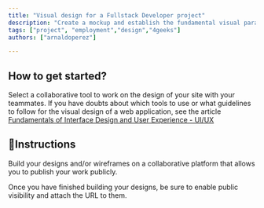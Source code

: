 ```yaml
---
title: "Visual design for a Fullstack Developer project"
description: "Create a mockup and establish the fundamental visual parameters that will guide the development of your fullstack web application."
tags: ["project", "employment","design","4geeks"]
authors: ["arnaldoperez"]

---
```


## How to get started?

Select a collaborative tool to work on the design of your site with your teammates. If you have doubts about which tools to use or what guidelines to follow for the visual design of a web application, see the article [Fundamentals of Interface Design and User Experience - UI/UX](https://4geeks.com/lesson/uiux-design-interface-user-experience)

## 📝Instructions

Build your designs and/or wireframes on a collaborative platform that allows you to publish your work publicly.

Once you have finished building your designs, be sure to enable public visibility and attach the URL to them.
